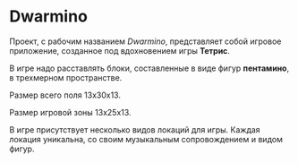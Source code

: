# Dwarmino

Проект, с рабочим названием *Dwarmino*, представляет собой игровое приложение, созданное под вдохновением игры **Тетрис**.

В игре надо расставлять блоки, составленные в виде фигур **пентамино**, в трехмерном пространстве.

Размер всего поля 13x30x13.

Размер игровой зоны 13x25x13.

В игре присутствует несколько видов локаций для игры. Каждая локация уникальна, со своим музыкальным сопровождением и видом фигур.

